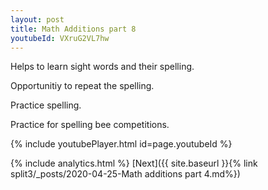 ```yaml
---
layout: post
title: Math Additions part 8
youtubeId: VXruG2VL7hw
---
```

 
 
Helps to learn sight words and their spelling.

Opportunitiy to repeat the spelling. 

Practice spelling. 
 
Practice for spelling bee competitions. 
 
{% include youtubePlayer.html id=page.youtubeId %}
 
 
{% include analytics.html %} 
[Next]({{ site.baseurl }}{% link  split3/_posts/2020-04-25-Math additions part 4.md%})
 
